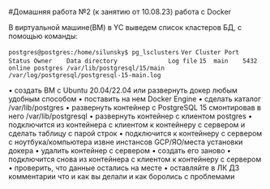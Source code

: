 #Домашняя работа №2 (к занятию от 10.08.23) работа с Docker

В виртуальной машине(ВМ) в YC выведем список кластеров БД, с помощью команды:

`postgres@postgres:/home/silunsky$ pg_lsclusters`
`Ver Cluster Port Status Owner    Data directory              Log file`
`15  main    5432 online postgres /var/lib/postgresql/15/main /var/log/postgresql/postgresql-15-main.log`

• создать ВМ с Ubuntu 20.04/22.04 или развернуть докер любым удобным способом
• поставить на нем Docker Engine
• сделать каталог /var/lib/postgres
• развернуть контейнер с PostgreSQL 15 смонтировав в него /var/lib/postgresql
• развернуть контейнер с клиентом postgres
• подключится из контейнера с клиентом к контейнеру с сервером и сделать
таблицу с парой строк
• подключится к контейнеру с сервером с ноутбука/компьютера извне инстансов GCP/ЯО/места установки
докера
• удалить контейнер с сервером
• создать его заново
• подключится снова из контейнера с клиентом к контейнеру с сервером
• проверить, что данные остались на месте
• оставляйте в ЛК ДЗ комментарии что и как вы делали и как боролись с проблемами
